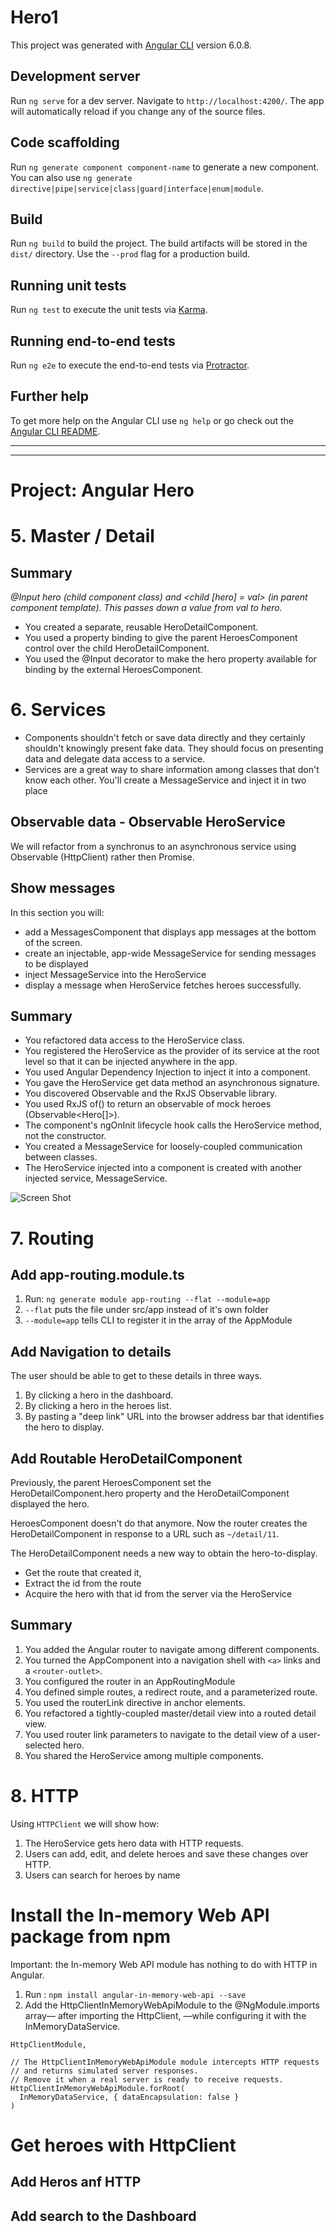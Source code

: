 # Hero1

This project was generated with [Angular CLI](https://github.com/angular/angular-cli) version 6.0.8.

## Development server

Run `ng serve` for a dev server. Navigate to `http://localhost:4200/`. The app will automatically reload if you change any of the source files.

## Code scaffolding

Run `ng generate component component-name` to generate a new component. You can also use `ng generate directive|pipe|service|class|guard|interface|enum|module`.

## Build

Run `ng build` to build the project. The build artifacts will be stored in the `dist/` directory. Use the `--prod` flag for a production build.

## Running unit tests

Run `ng test` to execute the unit tests via [Karma](https://karma-runner.github.io).

## Running end-to-end tests

Run `ng e2e` to execute the end-to-end tests via [Protractor](http://www.protractortest.org/).

## Further help

To get more help on the Angular CLI use `ng help` or go check out the [Angular CLI README](https://github.com/angular/angular-cli/blob/master/README.md).

***
***
# Project: Angular Hero


# 5. Master / Detail
## Summary

*@Input hero (child component class) and <child [hero] = val> (in parent component template). This passes down a value from val to hero.*

* You created a separate, reusable HeroDetailComponent.
* You used a property binding to give the parent HeroesComponent control over the child HeroDetailComponent.
* You used the @Input decorator to make the hero property available for binding by the external HeroesComponent.

 
# 6. Services

* Components shouldn't fetch or save data directly and they certainly shouldn't knowingly present fake data. They should focus on presenting data and delegate data access to a service.
* Services are a great way to share information among classes that don't know each other. You'll create a MessageService and inject it in two place

## Observable data -  Observable HeroService
 We will refactor from a synchronus to an asynchronous service using Observable (HttpClient) rather then Promise.

## Show messages

In this section you will:

* add a MessagesComponent that displays app messages at the bottom of the screen.
* create an injectable, app-wide MessageService for sending messages to be displayed
* inject MessageService into the HeroService
* display a message when HeroService fetches heroes successfully.

## Summary

* You refactored data access to the HeroService class.
* You registered the HeroService as the provider of its service at the root level so that it can be injected anywhere in the app.
* You used Angular Dependency Injection to inject it into a component.
* You gave the HeroService get data method an asynchronous signature.
* You discovered Observable and the RxJS Observable library.
* You used RxJS of() to return an observable of mock heroes (Observable<Hero[]>).
* The component's ngOnInit lifecycle hook calls the HeroService method, not the constructor.
* You created a MessageService for loosely-coupled communication between classes.
* The HeroService injected into a component is created with another injected service, MessageService.

![Screen Shot](/images/ScreenShot1.png)

# 7. Routing

## Add app-routing.module.ts
1. Run: `ng generate module app-routing --flat --module=app`
1. `--flat` puts the file under src/app instead of it's own folder
1. `--module=app` tells CLI to register it in the array of the AppModule

## Add Navigation to details

The user should be able to get to these details in three ways.
1. By clicking a hero in the dashboard.
1. By clicking a hero in the heroes list.
1. By pasting a "deep link" URL into the browser address bar that identifies the hero to display.

## Add Routable HeroDetailComponent

Previously, the parent HeroesComponent set the HeroDetailComponent.hero property and the HeroDetailComponent displayed the hero.

HeroesComponent doesn't do that anymore. Now the router creates the HeroDetailComponent in response to a URL such as `~/detail/11`.

The HeroDetailComponent needs a new way to obtain the hero-to-display.

* Get the route that created it,
* Extract the id from the route
* Acquire the hero with that id from the server via the HeroService

## Summary
1. You added the Angular router to navigate among different components.
1. You turned the AppComponent into a navigation shell with `<a>` links and a `<router-outlet>`.
1. You configured the router in an AppRoutingModule
1. You defined simple routes, a redirect route, and a parameterized route.
1. You used the routerLink directive in anchor elements.
1. You refactored a tightly-coupled master/detail view into a routed detail view.
1. You used router link parameters to navigate to the detail view of a user-selected hero.
1. You shared the HeroService among multiple components.

# 8. HTTP

Using `HTTPClient` we will show how:
1. The HeroService gets hero data with HTTP requests.
1. Users can add, edit, and delete heroes and save these changes over HTTP.
1. Users can search for heroes by name

# Install the In-memory Web API package from npm
Important: the In-memory Web API module has nothing to do with HTTP in Angular.
1. Run : `npm install angular-in-memory-web-api --save `
1. Add the HttpClientInMemoryWebApiModule to the @NgModule.imports array— after importing the HttpClient, —while configuring it with the InMemoryDataService.
``` 
HttpClientModule,

// The HttpClientInMemoryWebApiModule module intercepts HTTP requests
// and returns simulated server responses.
// Remove it when a real server is ready to receive requests.
HttpClientInMemoryWebApiModule.forRoot(
  InMemoryDataService, { dataEncapsulation: false }
)
```
# Get heroes with HttpClient
## Add Heros anf HTTP

## Add search to the Dashboard